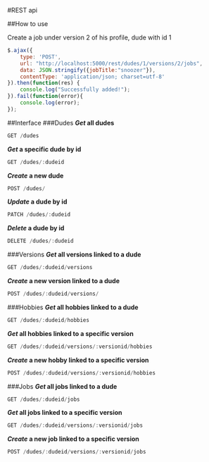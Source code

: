 #REST api

##How to use

Create a job under version 2 of his profile, dude with id 1
```javascript
$.ajax({
    type: 'POST',
    url: "http://localhost:5000/rest/dudes/1/versions/2/jobs",
    data: JSON.stringify({jobTitle:"snoozer"}),
    contentType: 'application/json; charset=utf-8'
}).then(function(res) {
    console.log("Successfully added!");
}).fail(function(error){
    console.log(error);
});
```

##Interface
###Dudes
**_Get_ all dudes**
```javascript
GET /dudes
```
**_Get_ a specific dude by id**
```javascript
GET /dudes/:dudeid
```
**_Create_ a new dude**
```javascript
POST /dudes/
```
**_Update_ a dude by id**
```javascript
PATCH /dudes/:dudeid
```
**_Delete_ a dude by id**
```javascript
DELETE /dudes/:dudeid
```
###Versions
**_Get_ all versions linked to a dude**
```javascript
GET /dudes/:dudeid/versions
```
**_Create_ a new version linked to a dude**
```javascript
POST /dudes/:dudeid/versions/
```
###Hobbies
**_Get_ all hobbies linked to a dude**
```javascript
GET /dudes/:dudeid/hobbies
```
**_Get_ all hobbies linked to a specific version**
```javascript
GET /dudes/:dudeid/versions/:versionid/hobbies
```
**_Create_ a new hobby linked to a specific version**
```javascript
POST /dudes/:dudeid/versions/:versionid/hobbies
```
###Jobs
**_Get_ all jobs linked to a dude**
```javascript
GET /dudes/:dudeid/jobs
```
**_Get_ all jobs linked to a specific version**
```javascript
GET /dudes/:dudeid/versions/:versionid/jobs
```
**_Create_ a new job linked to a specific version**
```javascript
POST /dudes/:dudeid/versions/:versionid/jobs
```